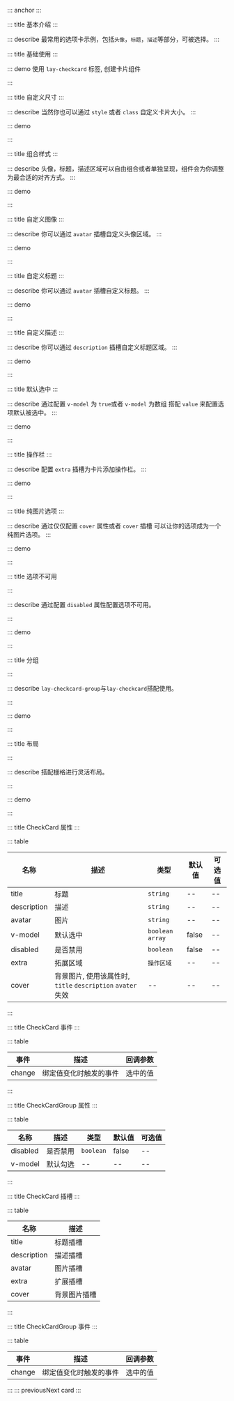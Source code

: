 ::: anchor
:::

::: title 基本介绍
:::

::: describe 最常用的选项卡示例，包括`头像`，`标题`，`描述`等部分，可被选择。
:::

::: title 基础使用
:::

::: demo 使用 `lay-checkcard` 标签, 创建卡片组件

<template>
  <lay-checkcard
    avatar="http://www.layui-vue.com/assets/logo-png.a3bc5caf.png"
    title="标题"
    description="选择一个由流程编排提供的典型用户案例，可以从中学习到流程编排很多设计理念。"
  >
  </lay-checkcard>
</template>

:::

::: title 自定义尺寸
:::

::: describe 当然你也可以通过 `style` 或者 `class` 自定义卡片大小。
:::

::: demo

<template>
 <lay-checkcard
    style="width: 200px; height: 200px;"
    title="title"
    description="This is the description"
  >
  </lay-checkcard>
</template>

:::

::: title 组合样式
:::

::: describe 头像，标题，描述区域可以自由组合或者单独呈现，组件会为你调整为最合适的对齐方式。
:::

::: demo

<template>
  <h4>只有图片时</h4>
  <lay-checkcard
    avatar="http://www.layui-vue.com/assets/logo-png.a3bc5caf.png">
  </lay-checkcard>
  <h4>只有图片和描述时</h4>
  <lay-checkcard
    description="选择一个由流程编排提供的典型用户案例，可以从中学习到流程编排很多设计理念。"
    avatar="http://www.layui-vue.com/assets/logo-png.a3bc5caf.png">
  </lay-checkcard>
  <h4>只有描述和标题时</h4>
  <lay-checkcard
    description="选择一个由流程编排提供的典型用户案例，可以从中学习到流程编排很多设计理念。"
    title="示例">
  </lay-checkcard>
  <h4>只有标题和图片</h4>
  <lay-checkcard
    avatar="http://www.layui-vue.com/assets/logo-png.a3bc5caf.png"
    title="示例">
  </lay-checkcard>
  <h4>只有标题时</h4>
  <lay-checkcard
    title="示例">
  </lay-checkcard>  
  <h4>只有描述时</h4>
  <lay-checkcard
    description="选择一个由流程编排提供的典型用户案例，可以从中学习到流程编排很多设计理念。">
  </lay-checkcard>  
</template>


:::

::: title 自定义图像
:::

::: describe 你可以通过 `avatar` 插槽自定义头像区域。
::: 

::: demo

<template>
 <lay-checkcard
    title="示例">
    <template #avatar>
        <lay-icon type="layui-icon-face-smile" color="#009688"  size="24px"></lay-icon>
    </template>
  </lay-checkcard>  
</template>

:::

::: title 自定义标题
:::

::: describe 你可以通过 `avatar` 插槽自定义标题。
:::

::: demo 

<template>
<lay-checkcard
    description="选择一个由流程编排提供的典型用户案例，可以从中学习到流程编排很多设计理念。"
  >
    <template #title>
      <lay-icon type="layui-icon-face-smile" color="#009688"></lay-icon>
      <span style="margin-left: 10px; margin-right: 10px;">示例</span>
      <lay-tag type="primary" size="sm">标签</lay-tag>
    </template>
  </lay-checkcard>
  <lay-checkcard
    title="标题内容过长会自动进行省略，标题内容过长会自动进行省略"
    description="选择一个由流程编排提供的典型用户案例，可以从中学习到流程编排很多设计理念。"
  >
  </lay-checkcard>
</template>

:::


::: title 自定义描述
:::

::: describe  你可以通过 `description` 插槽自定义标题区域。
:::

::: demo 

<template>
<lay-checkcard
    avatar="http://www.layui-vue.com/assets/logo-png.a3bc5caf.png"
    title="标题">
    <template #description>
      选择一个由流程编排提供的典型用户案例，可以从中学习到流程编排很多设计理念。
      <a style="color: var(--global-primary-color)">查看详情</a>
    </template>
  </lay-checkcard>
</template>

:::

::: title 默认选中
:::

::: describe  通过配置 `v-model` 为 `true`或者 `v-model` 为数组 搭配 `value` 来配置选项默认被选中。
:::

::: demo 

<template>
  <lay-checkcard
    @change="handleChange"
    v-model="ischeked"
    avatar="http://www.layui-vue.com/assets/logo-png.a3bc5caf.png"
    title="标题">
  </lay-checkcard>
</template>




<script>
import { ref, watch } from 'vue'

export default {
  setup() {
    const ischeked = ref(false)
    const handleChange = (value) =>  {
      // console.log(value)
    }
    return {
      ischeked,
      handleChange
    }
  }
}
</script>
:::


::: title 操作栏
:::

::: describe  配置 `extra` 插槽为卡片添加操作栏。
:::

::: demo 
<template>
  <lay-checkcard
    v-model="ischekeds"
    avatar="http://www.layui-vue.com/assets/logo-png.a3bc5caf.png"
    title="标题">
     <template #extra>
     <lay-dropdown placement="top"  updateAtScroll>
        <lay-icon type="layui-icon-more" @click.stop></lay-icon>
        <template #content>
            <lay-dropdown-menu>
              <lay-dropdown-menu-item>选项一</lay-dropdown-menu-item>
              <lay-dropdown-menu-item>选项二</lay-dropdown-menu-item>
              <lay-dropdown-menu-item>选项三</lay-dropdown-menu-item>
            </lay-dropdown-menu>
        </template>
      </lay-dropdown>
    </template>
  </lay-checkcard>
</template>

<script>
import { ref } from 'vue'

export default {
  setup() {
    const ischekeds = ref(true)
    return {
      ischekeds
    }
  }
}
</script>
:::


::: title 纯图片选项
:::

::: describe  通过仅仅配置 `cover` 属性或者  `cover` 插槽 可以让你的选项成为一个纯图片选项。
:::

::: demo 
<template>
  <lay-checkcard>
     <template #cover>
      <img src="https://gw.alipayobjects.com/mdn/rms_66ee3f/afts/img/A*FyH5TY53zSwAAAAAAAAAAABkARQnAQ"/>
    </template>
  </lay-checkcard>
   <lay-checkcard
   cover="https://gw.alipayobjects.com/mdn/rms_66ee3f/afts/img/A*FyH5TY53zSwAAAAAAAAAAABkARQnAQ">
  </lay-checkcard>
</template>

:::


::: title 选项不可用

:::

::: describe  通过配置 `disabled` 属性配置选项不可用。

:::

::: demo 
<template>
 <lay-checkcard
    avatar="http://www.layui-vue.com/assets/logo-png.a3bc5caf.png"
    title="标题"
    description="选择一个由流程编排提供的典型用户案例，可以从中学习到流程编排很多设计理念。"
  >
  </lay-checkcard>
   <lay-checkcard
    disabled
    avatar="http://www.layui-vue.com/assets/logo-png.a3bc5caf.png"
    title="标题"
    description="选择一个由流程编排提供的典型用户案例，可以从中学习到流程编排很多设计理念。"
  >
  </lay-checkcard>
  <lay-checkcard
    v-model="ischeck"
    disabled
    avatar="http://www.layui-vue.com/assets/logo-png.a3bc5caf.png"
    title="标题"
    description="选择一个由流程编排提供的典型用户案例，可以从中学习到流程编排很多设计理念。"
  >
  </lay-checkcard>
  <h4>整体不可用</h4>
   <lay-checkcard-group disabled v-model="checked1"  @change="groupChange">
    <lay-checkcard
      value="1"
      avatar="http://www.layui-vue.com/assets/logo-png.a3bc5caf.png"
      title="标题"
      description="选择一个由流程编排提供的典型用户案例，可以从中学习到流程编排很多设计理念。">
  </lay-checkcard>
   <lay-checkcard
      value="4"
      avatar="http://www.layui-vue.com/assets/logo-png.a3bc5caf.png"
      title="标题"
      description="选择一个由流程编排提供的典型用户案例，可以从中学习到流程编排很多设计理念。">
  </lay-checkcard>
  <lay-checkcard
      disabled
      avatar="http://www.layui-vue.com/assets/logo-png.a3bc5caf.png"
      title="标题"
      description="选择一个由流程编排提供的典型用户案例，可以从中学习到流程编排很多设计理念。">
  </lay-checkcard>
  </lay-checkcard-group>
</template>

<script>
import { ref } from 'vue'
export default {
  setup() {
    const checked1 = ref(['1', '2', '3'])
    const ischeck = ref(true)
    const groupChange = (val) => {
      console.log(val)
    }
    return {
      checked1,
      ischeck,
      groupChange
    }
  }
}
</script>

:::

::: title 分组

:::

::: describe  `lay-checkcard-group`与`lay-checkcard`搭配使用。

:::

::: demo 

<template>
  <lay-checkcard-group v-model="checked1" @change="groupChange">
    <lay-checkcard
      value="1"
      avatar="http://www.layui-vue.com/assets/logo-png.a3bc5caf.png"
      title="标题"
      description="选择一个由流程编排提供的典型用户案例，可以从中学习到流程编排很多设计理念。">
  </lay-checkcard>
   <lay-checkcard
      value="4"
      avatar="http://www.layui-vue.com/assets/logo-png.a3bc5caf.png"
      title="标题"
      description="选择一个由流程编排提供的典型用户案例，可以从中学习到流程编排很多设计理念。">
  </lay-checkcard>
  <lay-checkcard
      disabled
      avatar="http://www.layui-vue.com/assets/logo-png.a3bc5caf.png"
      title="标题"
      description="选择一个由流程编排提供的典型用户案例，可以从中学习到流程编排很多设计理念。">
  </lay-checkcard>
  </lay-checkcard-group>
</template>

<script>
import { ref } from 'vue'

export default {
  setup() {
    const checked1 = ref(['1', '2', '3'])
    const groupChange = (val) => {

      console.log(val, 2232)
    }
    return {
      checked1,
      groupChange
    }
  }
}
</script>

:::


::: title 布局

:::

::: describe  搭配栅格进行灵活布局。

:::

::: demo 

<template>
  <lay-checkcard-group>
  <lay-row space="30">
   <lay-col md="8">
    <lay-checkcard
      avatar="http://www.layui-vue.com/assets/logo-png.a3bc5caf.png"
      title="标题"
      description="选择一个由流程编排提供的典型用户案例，可以从中学习到流程编排很多设计理念。">
  </lay-checkcard>
  </lay-col>
   <lay-col md="8">
   <lay-checkcard
      avatar="http://www.layui-vue.com/assets/logo-png.a3bc5caf.png"
      title="标题"
      description="选择一个由流程编排提供的典型用户案例，可以从中学习到流程编排很多设计理念。">
  </lay-checkcard>
  </lay-col>
   <lay-col md="8">
  <lay-checkcard
      avatar="http://www.layui-vue.com/assets/logo-png.a3bc5caf.png"
      title="标题"
      description="选择一个由流程编排提供的典型用户案例，可以从中学习到流程编排很多设计理念。">
  </lay-checkcard>
  </lay-col>
  </lay-row>
  </lay-checkcard-group>
</template>

<script>
import { ref } from 'vue'

export default {
  setup() {
    const checked1 = ref(['1', '2', '3'])
    const groupChange = (val) => {
      console.log(val, 222)
    }
    return {
      checked1,
      groupChange
    }
  }
}
</script>

:::

::: title CheckCard 属性
:::

::: table

| 名称   | 描述 | 类型     | 默认值   | 可选值                   |
| ------ | ---- | -------- | -------- | ------------------------ |
| title  | 标题 | `string` | --       | --                       |
| description | 描述 | `string` | -- | -- |
| avatar | 图片 | `string` | -- | -- |
| v-model | 默认选中 | `boolean` `array` | false | -- |
| disabled | 是否禁用	 | `boolean` | false | -- |
| extra | 拓展区域	 | `操作区域` | -- | -- |
| cover | 背景图片, 使用该属性时, `title` `description` `avater`失效	 | -- | -- | -- |

:::

::: title CheckCard 事件
:::

::: table

| 事件   | 描述     | 回调参数               |
| ------ | -------- | -------------------- |
| change | 绑定值变化时触发的事件	 | 选中的值 |

:::

::: title CheckCardGroup 属性
:::

::: table

| 名称   | 描述 | 类型     | 默认值   | 可选值                   |
| ------ | ---- | -------- | -------- | ------------------------ |
| disabled | 是否禁用	 | `boolean` | false | -- |
| v-model | 默认勾选	 | -- | -- | -- |

:::



::: title CheckCard 插槽
:::

::: table

| 名称    | 描述     |
| ------- | -------- |
| title | 标题插槽 | 
| description  | 描述插槽 |
| avatar    | 图片插槽 |
| extra   | 扩展插槽 |
| cover  | 背景图片插槽 |


:::


::: title CheckCardGroup 事件
:::

::: table

| 事件   | 描述     | 回调参数               |
| ------ | -------- | -------------------- |
| change | 绑定值变化时触发的事件	 | 选中的值 |

:::
::: previousNext card
:::
